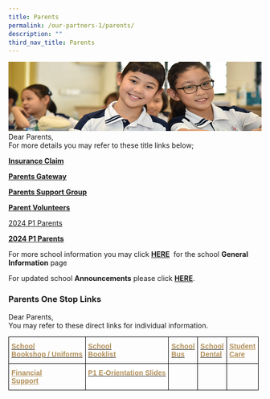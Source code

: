 ```yaml
---
title: Parents
permalink: /our-partners-1/parents/
description: ""
third_nav_title: Parents
---
```

![](/images/Website%20Banners%20Subpage/948x260%20masterhead%20-%20Our%20Partners3.jpg)
Dear Parents,  
For more details you may refer to these title links below;  
  

**[Insurance Claim](https://staging.d3ud1e33ljueqf.amplifyapp.com/our-partners-1/parents/insurance-claim/)**  

**[Parents Gateway](https://staging.d3ud1e33ljueqf.amplifyapp.com/our-partners-1/parents/parents-gateway/)**

**[Parents Support Group  
](https://staging.d3ud1e33ljueqf.amplifyapp.com/our-partners-1/parents/parents-support-group/)**

**[Parent Volunteers](https://staging.d3ud1e33ljueqf.amplifyapp.com/our-partners-1/parents/parent-volunteers/)**

[2024 P1 Parents](https://staging.d3ud1e33ljueqf.amplifyapp.com/our-partners-1/parents/2024-p1-parents/)

**[2024 P1 Parents](https://staging.d3ud1e33ljueqf.amplifyapp.com/our-partners-1/parents/2024-p1-parents/)**

  
For more school information you may click&nbsp;[**HERE**](https://staging.d3ud1e33ljueqf.amplifyapp.com/about-pei-hwa/general-information/)&nbsp;&nbsp;for the school&nbsp;**General Information**&nbsp;page  
  
For updated school&nbsp;**Announcements**&nbsp;please click&nbsp;[**HERE**](https://staging.d3ud1e33ljueqf.amplifyapp.com/about-pei-hwa/general-information/announcement/).



### Parents One Stop Links

Dear Parents,  <br>
You may refer to these direct links for individual information.

<style type="text/css">
.tg  {border-collapse:collapse;border-spacing:0;}
.tg td{border-color:black;border-style:solid;border-width:1px;font-family:Arial, sans-serif;font-size:14px;
  overflow:hidden;padding:10px 5px;word-break:normal;}
.tg th{border-color:black;border-style:solid;border-width:1px;font-family:Arial, sans-serif;font-size:14px;
  font-weight:normal;overflow:hidden;padding:10px 5px;word-break:normal;}
.tg .tg-ftem{background-color:#FFF;color:#B29059;font-weight:bold;text-align:left;text-decoration:underline;vertical-align:top}
.tg .tg-w2ax{color:#B29059;font-weight:bold;text-align:left;vertical-align:top}
.tg .tg-0lax{text-align:left;vertical-align:top}
</style>
<table class="tg">
<thead>
  <tr>
    <th class="tg-w2ax"><a href="https://staging.d3ud1e33ljueqf.amplifyapp.com/about-pei-hwa/school-service-providers/school-bookshop-uniforms/"><span style="text-decoration:none;color:#B29059">School</span></a><br><a href="https://staging.d3ud1e33ljueqf.amplifyapp.com/about-pei-hwa/school-service-providers/school-bookshop-uniforms/"><span style="text-decoration:none;color:#B29059">Bookshop / Uniforms    </span></a></th>
    <th class="tg-0lax"><a href="https://staging.d3ud1e33ljueqf.amplifyapp.com/about-pei-hwa/general-information/school-booklist/" target="_blank" rel="noopener noreferrer"><span style="font-weight:700;font-style:normal;text-decoration:none;color:#B29059">School</span></a><br><a href="https://staging.d3ud1e33ljueqf.amplifyapp.com/about-pei-hwa/general-information/school-booklist/" target="_blank" rel="noopener noreferrer"><span style="font-weight:700;font-style:normal;text-decoration:none;color:#B29059">Booklist</span></a></th>
    <th class="tg-0lax"><a href="https://staging.d3ud1e33ljueqf.amplifyapp.com/about-pei-hwa/school-service-providers/school-bus/" target="_blank" rel="noopener noreferrer"><span style="font-weight:700;font-style:normal;text-decoration:none;color:#B29059">School</span></a><br><a href="https://staging.d3ud1e33ljueqf.amplifyapp.com/about-pei-hwa/school-service-providers/school-bus/" target="_blank" rel="noopener noreferrer"><span style="font-weight:700;font-style:normal;text-decoration:none;color:#B29059">Bus</span></a></th>
    <th class="tg-0lax"><a href="https://staging.d3ud1e33ljueqf.amplifyapp.com/about-pei-hwa/school-service-providers/school-dental-clinic/" target="_blank" rel="noopener noreferrer"><span style="font-weight:700;font-style:normal;text-decoration:none;color:#B29059">School</span></a><br><a href="https://staging.d3ud1e33ljueqf.amplifyapp.com/about-pei-hwa/school-service-providers/school-dental-clinic/" target="_blank" rel="noopener noreferrer"><span style="font-weight:700;font-style:normal;text-decoration:none;color:#B29059">Dental</span></a></th>
    <th class="tg-0lax"><a href="https://staging.d3ud1e33ljueqf.amplifyapp.com/about-pei-hwa/school-service-providers/student-care-centre/" target="_blank" rel="noopener noreferrer"><span style="font-weight:700;font-style:normal;text-decoration:underline;color:#B29059">Student</span></a><br><a href="https://staging.d3ud1e33ljueqf.amplifyapp.com/about-pei-hwa/school-service-providers/student-care-centre/" target="_blank" rel="noopener noreferrer"><span style="font-weight:700;font-style:normal;text-decoration:underline;color:#B29059">Care</span></a></th>
  </tr>
</thead>
<tbody>
  <tr>
    <td class="tg-0lax"><a href="https://staging.d3ud1e33ljueqf.amplifyapp.com/about-pei-hwa/general-information/financial-support/" target="_blank" rel="noopener noreferrer"><span style="font-weight:700;font-style:normal;text-decoration:underline;color:#B29059">Financial</span></a><br><a href="https://staging.d3ud1e33ljueqf.amplifyapp.com/about-pei-hwa/general-information/financial-support/" target="_blank" rel="noopener noreferrer"><span style="font-weight:700;font-style:normal;text-decoration:underline;color:#B29059">Support</span></a></td>
    <td class="tg-ftem"><a href="https://staging.d3ud1e33ljueqf.amplifyapp.com/our-partners-1/parents/p1-e-orientation/" target="_blank" rel="noopener noreferrer"><span style="font-weight:700;font-style:normal;text-decoration:none;color:#B29059">P1 E-Orientation Slides</span></a></td>
    <td class="tg-0lax"></td>
    <td class="tg-0lax"></td>
    <td class="tg-0lax"></td>
  </tr>
</tbody>
</table>